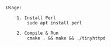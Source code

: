 	Usage:

		1. Install Perl
			sudo apt install perl

		2. Compile & Run
			cmake . && make && ./tinyhttpd

